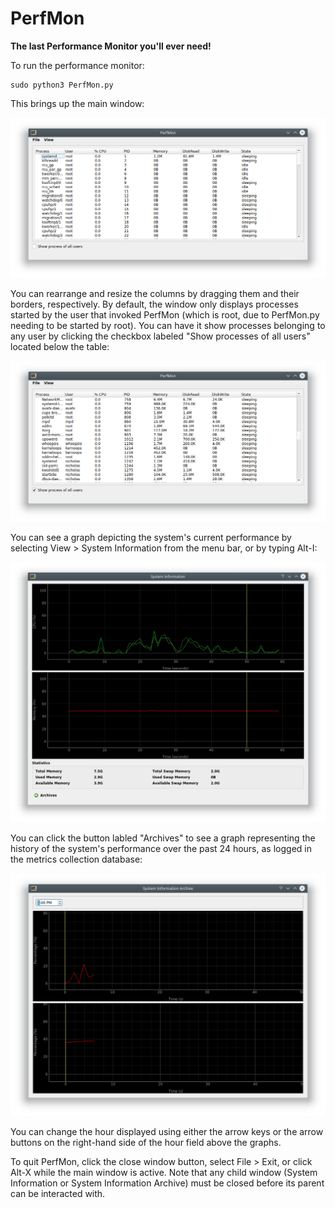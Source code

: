 # PerfMon

**The last Performance Monitor you'll ever need!**

To run the performance monitor:

```
sudo python3 PerfMon.py
```

This brings up the main window:

![PerfMon main window](img/PerfMon.png)

You can rearrange and resize the columns by dragging them and their borders, respectively. By default, the window only displays processes started by the user that invoked PerfMon (which is root, due to PerfMon.py needing to be started by root). You can have it show processes belonging to any user by clicking the checkbox labeled "Show processes of all users" located below the table:

![PerfMon displaying processes of all users](img/PerfMonAllUsers.png)

You can see a graph depicting the system's current performance by selecting View > System Information from the menu bar, or by typing Alt-I:

![PerfMon System Information window](img/SystemInformation.png)

You can click the button labled "Archives" to see a graph representing the history of the system's performance over the past 24 hours, as logged in the metrics collection database:

![PerfMon System Information Archive window](img/SystemInformationArchive.png)

You can change the hour displayed using either the arrow keys or the arrow buttons on the right-hand side of the hour field above the graphs.

To quit PerfMon, click the close window button, select File > Exit, or click Alt-X while the main window is active. Note that any child window (System Information or System Information Archive) must be closed before its parent can be interacted with.
